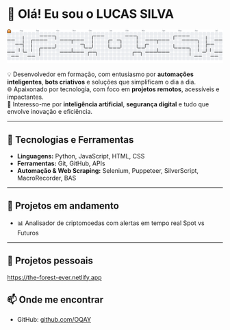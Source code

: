 # 👋 Olá! Eu sou o LUCAS SILVA

![Pacman Contribution Graph](dist/pacman-contribution-graph.svg)

💡 Desenvolvedor em formação, com entusiasmo por **automações inteligentes**, **bots criativos** e soluções que simplificam o dia a dia.  
🌐 Apaixonado por tecnologia, com foco em **projetos remotos**, acessíveis e impactantes.  
🧠 Interesso-me por **inteligência artificial**, **segurança digital** e tudo que envolve inovação e eficiência.

---

## 🚀 Tecnologias e Ferramentas

- **Linguagens:** Python, JavaScript, HTML, CSS
- **Ferramentas:** Git, GitHub, APIs
- **Automação & Web Scraping:** Selenium, Puppeteer, SilverScript, MacroRecorder, BAS

---

## 🔧 Projetos em andamento

- 📊 Analisador de criptomoedas com alertas em tempo real Spot vs Futuros

---

## 🔧 Projetos pessoais

https://the-forest-ever.netlify.app

## 📫 Onde me encontrar

- GitHub: [github.com/OQAY](https://github.com/OQAY)
